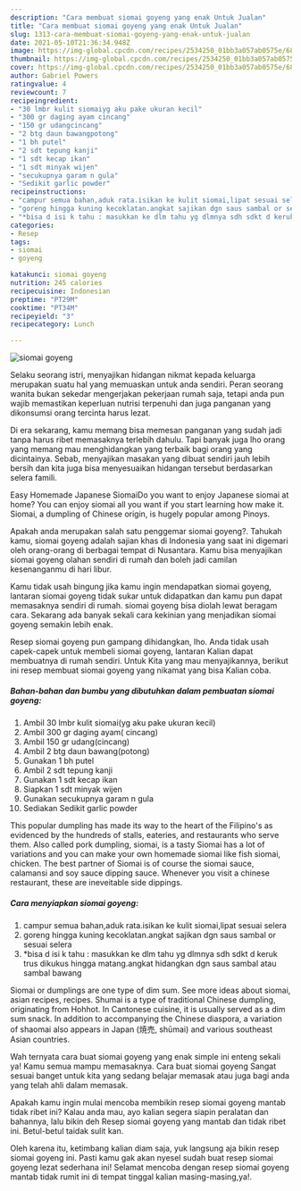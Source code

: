 ```yaml
---
description: "Cara membuat siomai goyeng yang enak Untuk Jualan"
title: "Cara membuat siomai goyeng yang enak Untuk Jualan"
slug: 1313-cara-membuat-siomai-goyeng-yang-enak-untuk-jualan
date: 2021-05-10T21:36:34.948Z
image: https://img-global.cpcdn.com/recipes/2534250_01bb3a057ab0575e/680x482cq70/siomai-goyeng-foto-resep-utama.jpg
thumbnail: https://img-global.cpcdn.com/recipes/2534250_01bb3a057ab0575e/680x482cq70/siomai-goyeng-foto-resep-utama.jpg
cover: https://img-global.cpcdn.com/recipes/2534250_01bb3a057ab0575e/680x482cq70/siomai-goyeng-foto-resep-utama.jpg
author: Gabriel Powers
ratingvalue: 4
reviewcount: 7
recipeingredient:
- "30 lmbr kulit siomaiyg aku pake ukuran kecil"
- "300 gr daging ayam cincang"
- "150 gr udangcincang"
- "2 btg daun bawangpotong"
- "1 bh putel"
- "2 sdt tepung kanji"
- "1 sdt kecap ikan"
- "1 sdt minyak wijen"
- "secukupnya garam n gula"
- "Sedikit garlic powder"
recipeinstructions:
- "campur semua bahan,aduk rata.isikan ke kulit siomai,lipat sesuai selera"
- "goreng hingga kuning kecoklatan.angkat sajikan dgn saus sambal or sesuai selera"
- "*bisa d isi k tahu : masukkan ke dlm tahu yg dlmnya sdh sdkt d keruk trus dikukus hingga matang.angkat hidangkan dgn saus sambal atau sambal bawang"
categories:
- Resep
tags:
- siomai
- goyeng

katakunci: siomai goyeng 
nutrition: 245 calories
recipecuisine: Indonesian
preptime: "PT29M"
cooktime: "PT34M"
recipeyield: "3"
recipecategory: Lunch

---
```



![siomai goyeng](https://img-global.cpcdn.com/recipes/2534250_01bb3a057ab0575e/680x482cq70/siomai-goyeng-foto-resep-utama.jpg)

Selaku seorang istri, menyajikan hidangan nikmat kepada keluarga merupakan suatu hal yang memuaskan untuk anda sendiri. Peran seorang  wanita bukan sekedar mengerjakan pekerjaan rumah saja, tetapi anda pun wajib memastikan keperluan nutrisi terpenuhi dan juga panganan yang dikonsumsi orang tercinta harus lezat.

Di era  sekarang, kamu memang bisa memesan panganan yang sudah jadi tanpa harus ribet memasaknya terlebih dahulu. Tapi banyak juga lho orang yang memang mau menghidangkan yang terbaik bagi orang yang dicintainya. Sebab, menyajikan masakan yang dibuat sendiri jauh lebih bersih dan kita juga bisa menyesuaikan hidangan tersebut berdasarkan selera famili. 

Easy Homemade Japanese SiomaiDo you want to enjoy Japanese siomai at home? You can enjoy siomai all you want if you start learning how make it. Siomai, a dumpling of Chinese origin, is hugely popular among Pinoys.

Apakah anda merupakan salah satu penggemar siomai goyeng?. Tahukah kamu, siomai goyeng adalah sajian khas di Indonesia yang saat ini digemari oleh orang-orang di berbagai tempat di Nusantara. Kamu bisa menyajikan siomai goyeng olahan sendiri di rumah dan boleh jadi camilan kesenanganmu di hari libur.

Kamu tidak usah bingung jika kamu ingin mendapatkan siomai goyeng, lantaran siomai goyeng tidak sukar untuk didapatkan dan kamu pun dapat memasaknya sendiri di rumah. siomai goyeng bisa diolah lewat beragam cara. Sekarang ada banyak sekali cara kekinian yang menjadikan siomai goyeng semakin lebih enak.

Resep siomai goyeng pun gampang dihidangkan, lho. Anda tidak usah capek-capek untuk membeli siomai goyeng, lantaran Kalian dapat membuatnya di rumah sendiri. Untuk Kita yang mau menyajikannya, berikut ini resep membuat siomai goyeng yang nikamat yang bisa Kalian coba.

<!--inarticleads1-->

##### Bahan-bahan dan bumbu yang dibutuhkan dalam pembuatan siomai goyeng:

1. Ambil 30 lmbr kulit siomai(yg aku pake ukuran kecil)
1. Ambil 300 gr daging ayam( cincang)
1. Ambil 150 gr udang(cincang)
1. Ambil 2 btg daun bawang(potong)
1. Gunakan 1 bh putel
1. Ambil 2 sdt tepung kanji
1. Gunakan 1 sdt kecap ikan
1. Siapkan 1 sdt minyak wijen
1. Gunakan secukupnya garam n gula
1. Sediakan Sedikit garlic powder


This popular dumpling has made its way to the heart of the Filipino&#39;s as evidenced by the hundreds of stalls, eateries, and restaurants who serve them. Also called pork dumpling, siomai, is a tasty Siomai has a lot of variations and you can make your own homemade siomai like fish siomai, chicken. The best partner of Siomai is of course the siomai sauce, calamansi and soy sauce dipping sauce. Whenever you visit a chinese restaurant, these are ineveitable side dippings. 

<!--inarticleads2-->

##### Cara menyiapkan siomai goyeng:

1. campur semua bahan,aduk rata.isikan ke kulit siomai,lipat sesuai selera
1. goreng hingga kuning kecoklatan.angkat sajikan dgn saus sambal or sesuai selera
1. *bisa d isi k tahu : masukkan ke dlm tahu yg dlmnya sdh sdkt d keruk trus dikukus hingga matang.angkat hidangkan dgn saus sambal atau sambal bawang


Siomai or dumplings are one type of dim sum. See more ideas about siomai, asian recipes, recipes. Shumai is a type of traditional Chinese dumpling, originating from Hohhot. In Cantonese cuisine, it is usually served as a dim sum snack. In addition to accompanying the Chinese diaspora, a variation of shaomai also appears in Japan (焼売, shūmai) and various southeast Asian countries. 

Wah ternyata cara buat siomai goyeng yang enak simple ini enteng sekali ya! Kamu semua mampu memasaknya. Cara buat siomai goyeng Sangat sesuai banget untuk kita yang sedang belajar memasak atau juga bagi anda yang telah ahli dalam memasak.

Apakah kamu ingin mulai mencoba membikin resep siomai goyeng mantab tidak ribet ini? Kalau anda mau, ayo kalian segera siapin peralatan dan bahannya, lalu bikin deh Resep siomai goyeng yang mantab dan tidak ribet ini. Betul-betul taidak sulit kan. 

Oleh karena itu, ketimbang kalian diam saja, yuk langsung aja bikin resep siomai goyeng ini. Pasti kamu gak akan nyesel sudah buat resep siomai goyeng lezat sederhana ini! Selamat mencoba dengan resep siomai goyeng mantab tidak rumit ini di tempat tinggal kalian masing-masing,ya!.

